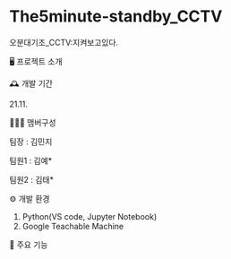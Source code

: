 # The5minute-standby_CCTV
오분대기조_CCTV:지켜보고있다. 

🖥️ 프로젝트 소개



🕰️ 개발 기간

21.11.

🧑‍🤝‍🧑 맴버구성

팀장 : 김민지 

팀원1 : 김예* 

팀원2 : 김태* 

⚙️ 개발 환경

1. Python(VS code, Jupyter Notebook)
2. Google Teachable Machine

📌 주요 기능

